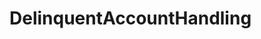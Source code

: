 # DelinquentAccountHandling   

<script src="https://unpkg.com/@stoplight/elements/web-components.min.js"></script>
<link rel="stylesheet" href="https://unpkg.com/@stoplight/elements/styles.min.css">

<elements-api
  apiDescriptionUrl="DelinquentAccountHandling.yaml"
  layout="sidebar"
  router="hash"
  hideTryIt="false"
  hideSchemas="false"
  hideInternal="false"
/>